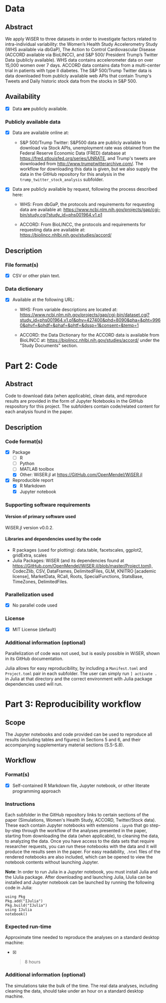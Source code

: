 # Data

## Abstract

We apply WiSER to three datasets in order to investigate factors related to intra-individual variability: the Women’s Health Study Accelerometry Study (WHS available via dbGaP), The Action to Control Cardiovascular Disease (ACCORD available via BioLINCC), and S&P 500/ President Trump’s Twitter Data (publicly available). WHS data contains accelerometer data on over 15,000 women over 7 days. ACCORD data contains data from a multi-center trial in patients with type II diabetes. The S&P 500/Trump Twitter data is data downloaded from publicly available web APIs that contain Trump's Tweets and Daily historic stock data from the stocks in S&P 500. 


## Availability


- [x] Data **are** publicly available.

### Publicly available data

- [x] Data are available online at:
    - S&P 500/Trump Twitter: S&P500 data are publicly available to download via Stock APIs, unemployment rate was obtained from the Federal Reserve Economic Data (FRED) database at https://fred.stlouisfed.org/series/UNRATE, and Trump's tweets are downloaded from http://www.trumptwitterarchive.com/. The workflow for downloading this data is given, but we also supply the data in the GitHub repository for this analysis in the `trump_twitter_stock_analysis` subfolder.

- [x] Data are publicly available by request, following the process described here:

    * WHS: From dbGaP, the protocols and requirements for requesting data are available at: https://www.ncbi.nlm.nih.gov/projects/gap/cgi-bin/study.cgi?study_id=phs001964.v1.p1

    * ACCORD: From BioLINCC, the protocols and requirements for requesting data are available at:  https://biolincc.nhlbi.nih.gov/studies/accord/ 


## Description

### File format(s)

- [x] CSV or other plain text.

### Data dictionary
- [x] Available at the following URL: 
    * WHS: From variable descriptions are located at: https://www.ncbi.nlm.nih.gov/projects/gap/cgi-bin/dataset.cgi?study_id=phs001964.v1.p1&phv=427400&phd=8090&pha=&pht=9960&phvf=&phdf=&phaf=&phtf=&dssp=1&consent=&temp=1

    * ACCORD: the Data Dictionary for the ACCORD data is available from BioLINCC at:  https://biolincc.nhlbi.nih.gov/studies/accord/ under the "Study Documents" section. 

# Part 2: Code

## Abstract

Code to download data (when applicable), clean data, and reproduce results are provided in the form of Jupyter Notebooks in the GitHub respository for this project. The subfolders contain code/related content for each analysis found in the paper. 

## Description

### Code format(s)


- [x] Package
    - [ ] R
    - [ ] Python
    - [ ] MATLAB toolbox
    - [x] Other: WiSER.jl at https://GitHub.com/OpenMendel/WiSER.jl 
- [x] Reproducible report 
    - [x] R Markdown
    - [x] Jupyter notebook

### Supporting software requirements

#### Version of primary software used

WiSER.jl version v0.0.2.

#### Libraries and dependencies used by the code

- R packages (used for plotting): data.table, facetscales, ggplot2, gridExtra, scales
- Julia Packages: WiSER (and its dependencies found at https://GitHub.com/OpenMendel/WiSER.jl/blob/master/Project.toml), CodecZlib, CSV, DataFrames, DelimitedFiles, GLM, KNITRO [academic license], MarketData, RCall, Roots, SpecialFunctions, StatsBase, TimeZones, DelimitedFiles.


### Parallelization used

- [x] No parallel code used


### License

- [x] MIT License (default)


### Additional information (optional)

Parallelization of code was not used, but is easily possible in WiSER, shown in its GitHub documentation. 

Julia allows for easy reproducibility, by including a `Manifest.toml` and `Project.toml` pair in each subfolder. The user can simply run `] activate .` in Julia at that directory and the correct environment with Julia package dependencies used will run.

# Part 3: Reproducibility workflow


## Scope

The Jupyter notebooks and code provided can be used to reproduce all results (including tables and figures) in Sections 5 and 6, and their accompanying supplementary material sections (S.5-S.8). 

## Workflow

### Format(s)

- [x] Self-contained R Markdown file, Jupyter notebook, or other literate programming approach

### Instructions

Each subfolder in the GitHub repository links to certain sections of the paper (Simulations, Women's Health Study, ACCORD, Twitter/Stock data). These each contain Jupyter notebooks with extensions `.ipynb` that go step-by-step through the workflow of the analyses presented in the paper, starting from downloading the data (when applicable), to cleaning the data, to analyzing the data. Once you have access to the data sets that require researcher requests, you can run these notebooks with the data and it will produce the results seen in the paper. For easy readability, `.html` files of the rendered notebooks are also included, which can be opened to view the notebook contents without launching Jupyter. 

**Note**: In order to run Julia in a Jupyter notebook, you must install Julia and the IJulia package. After downloading and launching Julia, IJulia can be installed and Jupyter notebook can be launched by running the following code in Julia:

```
using Pkg
Pkg.add("IJulia")
Pkg.build("IJulia")
using IJulia
notebook()
```

### Expected run-time

Approximate time needed to reproduce the analyses on a standard desktop machine:
- [x] > 8 hours

### Additional information (optional)

The simulations take the bulk of the time. The real data analyses, including cleaning the data, should take under an hour on a standard desktop machine. 

